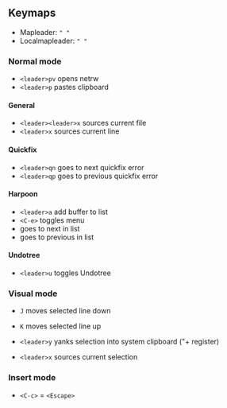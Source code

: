 ## Keymaps
- Mapleader: `" "`
- Localmapleader: `" "`

### Normal mode
- `<leader>pv` opens netrw
- `<leader>p` pastes clipboard

#### General
- `<leader><leader>x` sources current file
- `<leader>x` sources current line

#### Quickfix
- `<leader>qn` goes to next quickfix error
- `<leader>qp` goes to previous quickfix error

#### Harpoon
- `<leader>a` add buffer to list
- `<C-e>` toggles menu
- <C-n> goes to next in list
- <C-p> goes to previous in list

#### Undotree
- `<leader>u` toggles Undotree

### Visual mode
- `J` moves selected line down
- `K` moves selected line up

- `<leader>y` yanks selection into system clipboard ("+ register)
- `<leader>x` sources current selection

### Insert mode
- `<C-c>` = `<Escape>`
